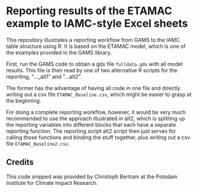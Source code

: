 # Reporting results of the ETAMAC example to IAMC-style Excel sheets

This repository illustrates a reporting workflow from GAMS to the IAMC table structure using R.
It is based on the ETAMAC model, which is one of the examples provided in the GAMS library.  

First, run the GAMS code to obtain a gdx file `fulldata.gdx` with all model results. This file is then read by one of two alternative R scripts for the reporting, "..._alt1" and "...alt2". 

The former has the advantage of having all code in one file and directly writing out a csv file `ETAMAC_Baseline.csv`, which might be easier to grasp at the beginning.

For doing a complete reporting workflow, however, it would be very much recommended to use the approach illustrated in alt2, which is splitting up the reporting variables into different blocks that each have a separate reporting function. The reporting script alt2 script then just serves for calling those functions and binding the stuff together, plus writing out a csv file `ETAMAC_Baseline2.csv`.

## Credits

This code snipped was provided by Christoph Bertram at the Potsdam Institute for Climate Impact Research.